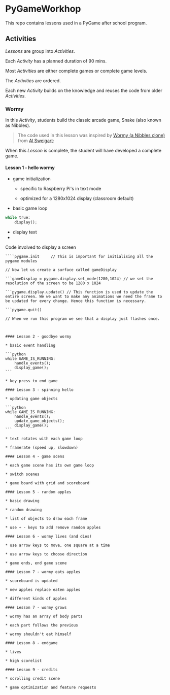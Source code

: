 # PyGameWorkhop

This repo contains lessons used in a PyGame after school program.

## Activities

*Lessons* are group into *Activities*.

Each *Activity* has a planned duration of 90 mins.

Most *Activities* are either complete games or complete game levels.

The *Activities* are ordered.

Each new *Activity* builds on the knowledge and reuses the code from older *Activities*.

### Wormy

In this *Activity*,  students build the classic arcade game, Snake (also known as Nibbles).

> The code used in this lesson was inspired by [Wormy (a Nibbles clone)](http://inventwithpython.com/pygame) from
> [Al Sweigart](http://inventwithpython.com):

When this *Lesson* is complete, the student will have developed a complete game.

#### Lesson 1 - hello wormy

* game initialization

    - specific to Raspberry Pi's in text mode

    - optimized for a 1280x1024 display (classroom default)

* basic game loop

```python
while true:
    display();
```
          
* display text
* 
Code involved to display a screen

````import pygame   // since we are using the library of pygame we need to import it.
````pygame.init     // This is important for initialising all the pygame modules

// Now let us create a surface called gameDisplay

```gameDisplay = pygame.display.set_mode(1280,1024) // we set the resolution of the screen to be 1280 x 1024

```pygame.display.update() // This function is used to update the entire screen. We we want to make any animations we need the frame to be updated for every change. Hence this function is necessary.

```pygame.quit()

// When we run this program we see that a display just flashes once.



#### Lesson 2 - goodbye wormy

* basic event handling

```python
while GAME_IS_RUNNING:
    handle_events();
    display_game();
```

* key press to end game

#### Lesson 3 - spinning hello

* updating game objects

```python
while GAME_IS_RUNNING:
    handle_events();
    update_game_objects();
    display_game();
```

* text rotates with each game loop

* framerate (speed up, slowdown)

#### Lesson 4 - game scens

* each game scene has its own game loop

* switch scenes

* game board with grid and scoreboard

#### Lesson 5 - random apples

* basic drawing

* random drawing

* list of objects to draw each frame

* use + - keys to add remove random apples

#### Lesson 6 - wormy lives (and dies)

* use arrow keys to move, one square at a time

* use arrow keys to choose direction

* game ends, end game scene

#### Lesson 7 - wormy eats apples

* scoreboard is updated

* new apples replace eaten apples

* different kinds of apples

#### Lesson 7 - wormy grows

* wormy has an array of body parts

* each part follows the previous

* wormy shouldn't eat himself

#### Lesson 8 - endgame

* lives

* high scorelist

#### Lesson 9 - credits

* scrolling credit scene

* game optimization and feature requests




